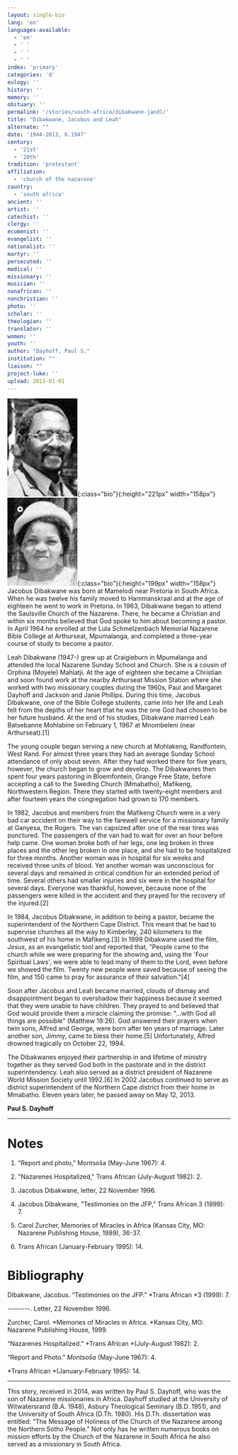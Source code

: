 ```yaml
---
layout: single-bio
lang: 'en'
languages-available:
  - 'en'
  - ' '
  - ' '
  - ' '
index: 'primary'
categories: 'd'
eulogy: ''
history: ''
memory: ''
obituary: ''
permalink: '/stories/south-africa/dibakwane-jandl/'
title: "Dibakwane, Jacobus and Leah"
alternate: ""
date: '1944-2013, b.1947'
century:
  - '21st'
  - '20th'
tradition: 'protestant'
affiliation:
  - 'church of the nazarene'
country:
  - 'south africa'
ancient: ''
artist: ''
catechist: ''
clergy: ''
ecumenist: ''
evangelist: ''
nationalist: ''
martyr: ''
persecuted: ''
medical: ''
missionary: ''
musician: ''
nonafrican: ''
nonchristian: ''
photo: ''
scholar: ''
theologian: ''
translator: ''
women: ''
youth: ''
author: "Dayhoff, Paul S."
institution: ""
liaison: ""
project-luke: ''
upload: 2011-01-01
---
```


![Jacobus Dibakwane](/images/bio-pics/southafrica/dibakwane-jandl/dibakwane-jacob.jpg){:class="bio"}{:height="221px" width="158px"}![Leah Dibakwane](/images/bio-pics/southafrica/dibakwane-jandl/dibakwane-leah.jpg){:class="bio"}{:height="199px" width="158px"} Jacobus Dibakwane was born at Mamelodi near Pretoria in South  Africa. When he was twelve his family moved to Hammanskraal and at the age of  eighteen he went to work in Pretoria. In 1963, Dibakwane began to attend the Saulsville  Church of the Nazarene. There, he became a Christian and within six months believed  that God spoke to him about becoming a pastor. In April 1964 he enrolled  at the Lula Schmelzenbach Memorial Nazarene Bible College at Arthurseat,  Mpumalanga, and completed a three-year course of study to become a pastor.

Leah Dibakwane (1947-) grew up at  Craigieburn in Mpumalanga and attended the local Nazarene Sunday School and Church.  She is a cousin of Orphina (Moyele) Mahlatji. At the age of eighteen she became  a Christian and soon found work at the nearby Arthurseat Mission Station where  she worked with two missionary couples during the 1960s, Paul and Margaret  Dayhoff and Jackson and Janie Phillips. During this time, Jacobus Dibakwane,  one of the Bible College students, came into her life and Leah felt from the  depths of her heart that he was the one God had chosen to be her future  husband. At the end of his  studies, Dibakwane married Leah Batsebanne Mohlabine on February 1, 1967 at  Mnombeleni (near Arthurseat).[1]

The young couple began serving a new church at Mohlakeng,  Randfontein, West Rand. For almost three years they had an average Sunday  School attendance of only about seven. After they had worked there for five  years, however, the church began to grow and develop. The Dibakwanes then spent  four years pastoring in Bloemfontein, Orange Free State, before accepting a  call to the Sweding Church (Mmabatho), Mafikeng, Northwestern Region. There they  started with twenty-eight members and after fourteen years the congregation had  grown to 170 members.

In 1982, Jacobus and members from the Mafikeng Church were in a  very bad car accident on their way to the farewell service for a missionary  family at Ganyesa, the Rogers. The van capsized after one of the rear tires was  punctured. The passengers of the van had to wait for over an hour before help  came. One woman broke both of her legs, one leg broken in three places and the  other leg broken in one place, and she had to be hospitalized for three months. Another  woman was in hospital for six weeks and received three units of blood. Yet  another woman was unconscious for several days and remained in critical condition  for an extended period of time. Several others had smaller injuries and six  were in the hospital for several days. Everyone was thankful, however, because  none of the passengers were killed in the accident and they prayed for the  recovery of the injured.[2]

In 1984, Jacobus Dibakwane, in addition to being a pastor, became the  superintendent of the Northern Cape District. This meant that he had to  supervise churches all the way to Kimberley, 240 kilometers to the southwest of  his home in Mafikeng.[3] In 1999 Dibakwane used the  film, *Jesus*, as an evangelistic tool  and reported that, &quot;People came to the church while we were preparing for  the showing and, using the 'Four Spiritual Laws', we were able to lead many of  them to the Lord, even before we showed the film. Twenty new people were  saved because of seeing the film, and 150 came to pray for assurance of  their salvation.&quot;[4]

Soon after Jacobus and Leah became married, clouds of dismay and  disappointment began to overshadow their happiness because it seemed that they  were unable to have children. They prayed to and believed that God would  provide them a miracle claiming the promise: &quot;...with God all things are  possible&quot; (Matthew 19:26). God answered their prayers when twin sons,  Alfred and George, were born after ten years of marriage. Later another  son, Jimmy, came to bless their home.[5] Unfortunately,  Alfred drowned tragically on October 22, 1994.

The Dibakwanes enjoyed their partnership in and lifetime of ministry  together as they served God both in the pastorate and in the district  superintendency. Leah also served as a district president of Nazarene World  Mission Society until 1992.[6] In 2002 Jacobus  continued to serve as district superintendent of the Northern Cape district from  their home in Mmabatho. Eleven years later, he passed away on May 12, 2013.

**Paul S. Dayhoff**

---

# Notes

1. “Report and photo,” Montsoša (May-June 1967): 4.

2. "Nazarenes Hospitalized," Trans African (July-August 1982): 2.

3. Jacobus Dibakwane, letter, 22 November 1996.

4.  Jacobus Dibakwane, "Testimonies on the JFP,&rdquo; Trans African 3 (1999): 7.

5. Carol Zurcher, Memories of Miracles in Africa (Kansas City, MO: Nazarene Publishing House, 1989), 36-37.

6. Trans African (January-February 1995): 14.

# Bibliography

Dibakwane, Jacobus. &ldquo;Testimonies  on the JFP.&rdquo; *Trans African *3 (1999):  7.

--------. Letter, 22  November 1996.

Zurcher, Carol. *Memories of Miracles in Africa. *Kansas  City, MO: Nazarene Publishing House, 1999.

&ldquo;Nazarenes Hospitalized.&rdquo; *Trans African *(July-August 1982): 2.

&ldquo;Report and Photo.&rdquo; *Montso&scaron;a* (May-June 1967): 4.

*Trans African *(January-February 1995): 14.

---

This story, received in 2014, was written by Paul S. Dayhoff, who was the  son of Nazarene missionaries in Africa. Dayhoff studied at the University of  Witwatersrand (B.A. 1948), Asbury Theological Seminary (B.D. 1951), and the  University of South Africa (D.Th. 1980). His D.Th. dissertation was entitled:  &ldquo;The Message of Holiness of the Church of the Nazarene among the Northern Sotho  People.&rdquo; Not only has he written numerous books on mission efforts by the  Church of the Nazarene in South Africa he also served as a missionary in South  Africa.
